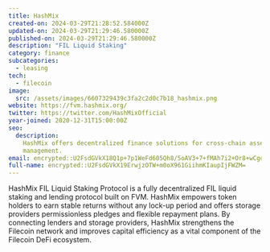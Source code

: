 ```yaml
---
title: HashMix
created-on: 2024-03-29T21:28:52.584000Z
updated-on: 2024-03-29T21:29:46.580000Z
published-on: 2024-03-29T21:29:46.580000Z
description: "FIL Liquid Staking"
category: finance
subcategories:
  - leasing
tech:
  - filecoin
image:
  src: /assets/images/6607329439c3fa2c2d0c7b18_hashmix.png
website: https://fvm.hashmix.org/
twitter: https://twitter.com/HashMixOfficial
year-joined: 2020-12-31T15:00:00Z
seo:
  description:
    HashMix offers decentralized finance solutions for cross-chain asset
    management.
email: encrypted::U2FsdGVkX18Q1p+7p1WeFd605Qh8/5oAV3+7+fMAh7i2+Or8+wCgq1MqxEHK5mDs
full-name: encrypted::U2FsdGVkX19ErwjzOTW+m0oX961GiihmKIaupIjFWZM=
---
```


HashMix FIL Liquid Staking Protocol is a fully decentralized FIL liquid staking and lending protocol built on FVM. HashMix empowers token holders to earn stable returns without any lock-up period and offers storage providers permissionless pledges and flexible repayment plans. By connecting lenders and storage providers, HashMix strengthens the Filecoin network and improves capital efficiency as a vital component of the Filecoin DeFi ecosystem.
